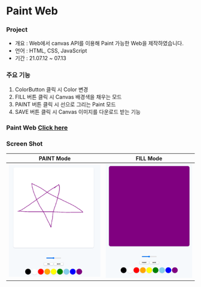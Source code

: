 # Paint Web

### Project

- 개요 : Web에서 canvas API를 이용해 Paint 가능한 Web을 제작하였습니다.
- 언어 : HTML, CSS, JavaScript
- 기간 : 21.07.12 ~ 07.13

### 주요 기능

1. ColorButton 클릭 시 Color 변경
2. FILL 버튼 클릭 시 Canvas 배경색을 채우는 모드
3. PAINT 버튼 클릭 시 선으로 그리는 Paint 모드
4. SAVE 버튼 클릭 시 Canvas 이미지를 다운로드 받는 기능

### Paint Web [Click here](https://won-jin-lee.github.io/Paint-JS/)

### Screen Shot

|                PAINT Mode                |                FILL Mode                |
| :--------------------------------------: | :-------------------------------------: |
| ![image description](imgs/PaintMode.png) | ![image description](imgs/FILLMode.png) |
